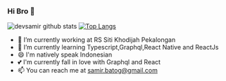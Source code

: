 ### Hi Bro 👋

<!--
**devsamir/devsamir** is a ✨ _special_ ✨ repository because its `README.md` (this file) appears on your GitHub profile.
()
Here are some ideas to get you started:

- 🔭 I’m currently working on ...
- 🌱 I’m currently learning ...
- 👯 I’m looking to collaborate on ...
- 🤔 I’m looking for help with ...
- 💬 Ask me about ...
- 📫 How to reach me: ...
- 😄 Pronouns: ...
- ⚡ Fun fact: ...
-->
![devsamir github stats](https://github-readme-stats.vercel.app/api?username=devsamir&show_icons=true)
[![Top Langs](https://github-readme-stats.vercel.app/api/top-langs/?username=devsamir)](https://github.com/devsamir/github-readme-stats)


- 🔭 I’m currently working at RS Siti Khodijah Pekalongan
- 🌱 I’m currently learning Typescript,Graphql,React Native and ReactJs
- 😄 I'm natively speak Indonesian
- 💕 I'm currently fall in love with Graphql and React
- 📫 You can reach me at samir.batog@gmail.com
